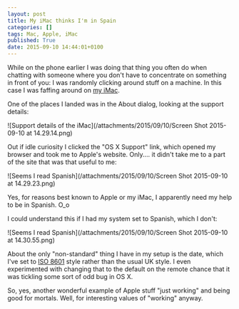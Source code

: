 ```yaml
---
layout: post
title: My iMac thinks I'm in Spain
categories: []
tags: Mac, Apple, iMac
published: True
date: 2015-09-10 14:44:01+0100
---
```


While on the phone earlier I was doing that thing you often do when chatting
with someone where you don't have to concentrate on something in front of you:
I was randomly clicking around stuff on a machine. In this case I was
faffing around on [my iMac](/2015/06/27/my-first-couple-of-weeks-with-an-imac.html).

One of the places I landed was in the About dialog, looking at the support
details:

![Support details of the iMac](/attachments/2015/09/10/Screen Shot 2015-09-10 at 14.29.14.png)

Out if idle curiosity I clicked the "OS X Support" link, which opened my
browser and took me to Apple's website. Only.... it didn't take me to a part
of the site that was that useful to me:

![Seems I read Spanish](/attachments/2015/09/10/Screen Shot 2015-09-10 at 14.29.23.png)

Yes, for reasons best known to Apple or my iMac, I apparently need my help to
be in Spanish. O_o

I could understand this if I had my system set to Spanish, which I don't:

![Seems I read Spanish](/attachments/2015/09/10/Screen Shot 2015-09-10 at 14.30.55.png)

About the only "non-standard" thing I have in my setup is the date, which I've
set to [ISO 8601](https://en.wikipedia.org/wiki/ISO_8601) style rather than
the usual UK style. I even experimented with changing that to the default on
the remote chance that it was tickling some sort of odd bug in OS X.

So, yes, another wonderful example of Apple stuff "just working" and being
good for mortals. Well, for interesting values of "working" anyway.
